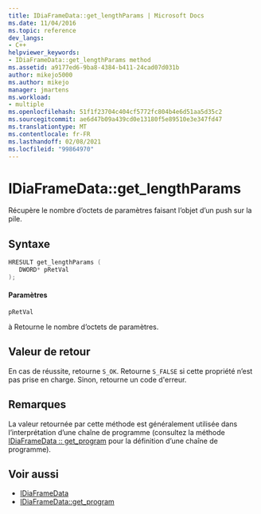 ```yaml
---
title: IDiaFrameData::get_lengthParams | Microsoft Docs
ms.date: 11/04/2016
ms.topic: reference
dev_langs:
- C++
helpviewer_keywords:
- IDiaFrameData::get_lengthParams method
ms.assetid: a9177ed6-9ba8-4384-b411-24cad07d031b
author: mikejo5000
ms.author: mikejo
manager: jmartens
ms.workload:
- multiple
ms.openlocfilehash: 51f1f23704c404cf5772fc804b4e6d51aa5d35c2
ms.sourcegitcommit: ae6d47b09a439cd0e13180f5e89510e3e347fd47
ms.translationtype: MT
ms.contentlocale: fr-FR
ms.lasthandoff: 02/08/2021
ms.locfileid: "99864970"
---
```

# <a name="idiaframedataget_lengthparams"></a>IDiaFrameData::get_lengthParams
Récupère le nombre d’octets de paramètres faisant l’objet d’un push sur la pile.

## <a name="syntax"></a>Syntaxe

```C++
HRESULT get_lengthParams ( 
   DWORD* pRetVal
);
```

#### <a name="parameters"></a>Paramètres
 `pRetVal`

à Retourne le nombre d’octets de paramètres.

## <a name="return-value"></a>Valeur de retour
 En cas de réussite, retourne `S_OK`. Retourne `S_FALSE` si cette propriété n’est pas prise en charge. Sinon, retourne un code d'erreur.

## <a name="remarks"></a>Remarques
 La valeur retournée par cette méthode est généralement utilisée dans l’interprétation d’une chaîne de programme (consultez la méthode [IDiaFrameData :: get_program](../../debugger/debug-interface-access/idiaframedata-get-program.md) pour la définition d’une chaîne de programme).

## <a name="see-also"></a>Voir aussi
- [IDiaFrameData](../../debugger/debug-interface-access/idiaframedata.md)
- [IDiaFrameData::get_program](../../debugger/debug-interface-access/idiaframedata-get-program.md)
